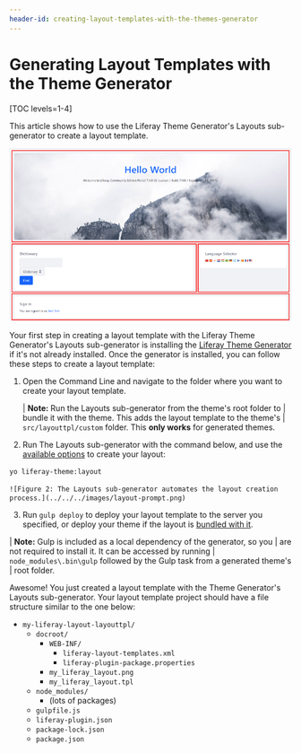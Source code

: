```yaml
---
header-id: creating-layout-templates-with-the-themes-generator
---
```


# Generating Layout Templates with the Theme Generator

[TOC levels=1-4]

This article shows how to use the Liferay Theme Generator's Layouts 
sub-generator to create a layout template. 

![Figure 1: The *1-2-1 Columns* page layout creates a nice flow for your content.](../../../images/layout-template-1-2-1-columns.png)

Your first step in creating a layout template with the Liferay Theme Generator's 
Layouts sub-generator is installing the 
[Liferay Theme Generator](/docs/7-2/reference/-/knowledge_base/r/installing-the-theme-generator-and-creating-a-theme) 
if it's not already installed. Once the generator is installed, you can follow 
these steps to create a layout template:

1.  Open the Command Line and navigate to the folder where you want to create
    your layout template.

    | **Note:** Run the Layouts sub-generator from the theme's root folder to
    | bundle it with the theme. This adds the layout template to the theme's
    | `src/layouttpl/custom` folder. This **only works** for generated themes.

2.  Run The Layouts sub-generator with the command below, and use the 
    [available options](/docs/7-2/reference/-/knowledge_base/r/layouts-sub-generator-options) 
    to create your layout: 

```bash
yo liferay-theme:layout
```

    ![Figure 2: The Layouts sub-generator automates the layout creation process.](../../../images/layout-prompt.png)

3.  Run `gulp deploy` to deploy your layout template to the server you 
    specified, or deploy your theme if the layout is [bundled with it](/docs/7-2/frameworks/-/knowledge_base/f/including-layout-templates-with-a-theme).

| **Note:** Gulp is included as a local dependency of the generator, so you 
| are not required to install it. It can be accessed by running 
| `node_modules\.bin\gulp` followed by the Gulp task from a generated theme's 
| root folder.

Awesome! You just created a layout template with the Theme Generator's Layouts 
sub-generator. Your layout template project should have a file structure similar 
to the one below:

- `my-liferay-layout-layouttpl/`
    - `docroot/`
        - `WEB-INF/`
            - `liferay-layout-templates.xml`
            - `liferay-plugin-package.properties`
        - `my_liferay_layout.png`
        - `my_liferay_layout.tpl`
    - `node_modules/`
        - (lots of packages)
    - `gulpfile.js`
    - `liferay-plugin.json`
    - `package-lock.json`
    - `package.json`
